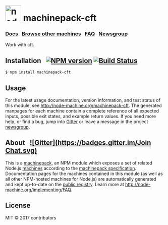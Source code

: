 
<h1>
  <a href="http://node-machine.org" title="Node-Machine public registry"><img alt="node-machine logo" title="Node-Machine Project" src="http://node-machine.org/images/machine-anthropomorph-for-white-bg.png" width="50" /></a>
  machinepack-cft
</h1>

### [Docs](http://node-machine.org/machinepack-cft) &nbsp; [Browse other machines](http://node-machine.org/machinepacks) &nbsp;  [FAQ](http://node-machine.org/implementing/FAQ)  &nbsp;  [Newsgroup](https://groups.google.com/forum/?hl=en#!forum/node-machine)

Work with cft.


## Installation &nbsp; [![NPM version](https://badge.fury.io/js/machinepack-cft.svg)](http://badge.fury.io/js/machinepack-cft) [![Build Status](https://travis-ci.org/mikermcneil/machinepack-cft.png?branch=master)](https://travis-ci.org/mikermcneil/machinepack-cft)

```sh
$ npm install machinepack-cft
```

## Usage

For the latest usage documentation, version information, and test status of this module, see <a href="http://node-machine.org/machinepack-cft" title="Work with cft. (for node.js)">http://node-machine.org/machinepack-cft</a>.  The generated manpages for each machine contain a complete reference of all expected inputs, possible exit states, and example return values.  If you need more help, or find a bug, jump into [Gitter](https://gitter.im/node-machine/general) or leave a message in the project [newsgroup](https://groups.google.com/forum/?hl=en#!forum/node-machine).

## About  &nbsp; [![Gitter](https://badges.gitter.im/Join Chat.svg)](https://gitter.im/node-machine/general?utm_source=badge&utm_medium=badge&utm_campaign=pr-badge&utm_content=badge)

This is a [machinepack](http://node-machine.org/machinepacks), an NPM module which exposes a set of related Node.js [machines](http://node-machine.org/spec/machine) according to the [machinepack specification](http://node-machine.org/spec/machinepack).
Documentation pages for the machines contained in this module (as well as all other NPM-hosted machines for Node.js) are automatically generated and kept up-to-date on the <a href="http://node-machine.org" title="Public machine registry for Node.js">public registry</a>.
Learn more at <a href="http://node-machine.org/implementing/FAQ" title="Machine Project FAQ (for implementors)">http://node-machine.org/implementing/FAQ</a>.

## License

MIT &copy; 2017 contributors

